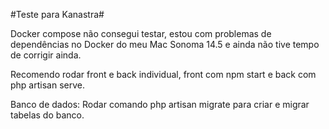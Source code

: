 #Teste para Kanastra#

Docker compose não consegui testar, estou com problemas de dependências no Docker do meu Mac Sonoma 14.5 e ainda não tive tempo de corrigir ainda.

Recomendo rodar front e back individual, front com npm start e back com php artisan serve.

Banco de dados:
Rodar comando php artisan migrate para criar e migrar tabelas do banco.

